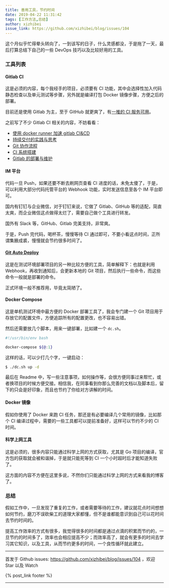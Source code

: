```yaml
---
title: 善用工具，节约时间
date: 2019-04-22 11:31:42
tags: [工作方法,总结]
author: xizhibei
issue_link: https://github.com/xizhibei/blog/issues/104
---
```

<!-- en_title: save-time-by-tools -->

这个月似乎忙得晕头转向了，一到该写的日子，什么灵感都没，于是拖了一天，最后打算总结下自己的一些 DevOps 技巧以及比较好用的工具。

### 工具列表

#### Gitlab CI

这是必须的内容，每个我经手的项目，必须要有 CI 功能，其中会选择性加入代码静态检查以及单元测试等步骤，另外就是编译打包 Docker 镜像步骤，方便之后的部署。

目前还是使用 Gitlab 为主，至于 GitHub 就更爽了，有[一堆的 CI 服务可用][1]。

之前写了不少 Gitlab CI 相关的内容，不妨看看：

-   [使用 docker runner 加速 gitlab CI&CD](https://github.com/xizhibei/blog/issues/49)
-   [持续交付的实践与思考](https://github.com/xizhibei/blog/issues/42)
-   [Git 协作流程](https://github.com/xizhibei/blog/issues/39)
-   [CI 系统搭建](https://github.com/xizhibei/blog/issues/26)
-   [Gitlab 的部署与维护](https://github.com/xizhibei/blog/issues/61)

#### IM 平台

代码一旦 Push，如果还要不断去刷网页查看 CI 进度的话，未免太傻了，于是，可以利用大部分代码托管平台的 Webhook 功能，实时发送信息至各个 IM 平台即可。

国内有钉钉与企业微信，对于钉钉来说，它做了 Gitlab、GitHub 等的适配，简直太爽，而企业微信这点做得太烂了，需要自己做个工具进行转发。

国外有 Slack 等，GitHub、Gitlab 完美支持，非常爽。

于是，Push 完代码，喝杯茶，慢慢等待 CI 通过即可，不要小看这点时间，正所谓集腋成裘，慢慢就会节约很多时间了。

#### [Git Auto Deploy][2]

这是在测试环境部署项目的另一种比较方便的工具，简单解释下：也就是利用 Webhook，再收到通知后，会更新本地的 Git 项目，然后执行一些命令，而这些命令一般就是部署的命令。

正式环境一般不推荐用，毕竟太简陋了。

#### Docker Compose

这是单机测试环境中最方便的 Docker 部署工具了，我会专门建一个 Git 项目用于存放它的配置文件，方便追踪所有的配置更改，也不容易出错。

然后还需要放几个脚本，用来一键部署，比如建一个 `dc.sh`。

```bash
#!/usr/bin/env bash

docker-compose ${@:1}
```

这样的话，可以少打几个字，一键启动：

```bash
$ ./dc.sh up -d
```

最后在 Readme 中，写一些注意事项，如何操作等，会很方便同事过来帮忙，或者换项目的时候方便交接。相信我，在同事看到你那么完善的文档以及脚本后，留下的只会是好印象，而且也节约了你给对方讲解的时间。

#### Docker 镜像

假如你使用了 Docker 来跑 CI 任务，那还是有必要编译几个常用的镜像，比如那个 CI 编译过程中，需要的一些工具都可以提前准备好，这样可以节约不少的 CI 时间。

#### 科学上网工具

这是必须的，很多内容只能通过科学上网的方式获取，尤其是 Go 项目的编译，官方包的获取就会被和谐掉，于是就只能死等到 CI 一个小时超时后才能知道失败了。

这方面的内容不方便在这里多说，不然你们只能通过科学上网的方式来看我的博客了。

### 总结

假如工作中，一旦发现了重复的工作，或者需要等待的工作，建议就花点时间想想如何节约，磨刀不误砍柴工的道理大家都懂，但不是谁都能意识到自己可以花时间去节约时间的。

提高工作效率的方式有很多，我觉得很多的时间都是通过点滴的积累而节约的，一旦节约的时间多了，效率也会相应提高不少；而效率高了，就会有更多的时间去学习其它知识，以及工具，从而节约更多的时间，一个良性循环就此建立。

[1]: https://github.com/marketplace/category/continuous-integration

[2]: https://github.com/olipo186/Git-Auto-Deploy


***
首发于 Github issues: https://github.com/xizhibei/blog/issues/104 ，欢迎 Star 以及 Watch

{% post_link footer %}
***